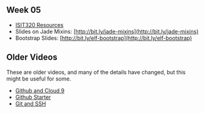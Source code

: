 Week 05
-------

- [ISIT320 Resources](Isit320-Resources.html)
- Slides on Jade Mixins: [http://bit.ly/jade-mixins](http://bit.ly/jade-mixins)
- Bootstrap Slides: [http://bit.ly/elf-bootstrap](http://bit.ly/elf-bootstrap)

Older Videos
------

These are older videos, and many of the details have changed, but this might be useful for some.

* [Github and Cloud 9](https://youtu.be/Zn6sN0Uf9z4)
* [Github Starter](https://youtu.be/k7Hr22oj7L0)
* [Git and SSH](https://youtu.be/p1obmWF6Nks)
